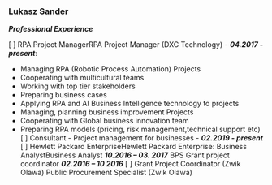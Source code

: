 ### **Lukasz Sander**
 ***Professional Experience***

[ ] RPA Project ManagerRPA Project Manager (DXC Technology) - ***04.2017 - present***:
 - Managing RPA (Robotic Process Automation) Projects
 - Cooperating with multicultural teams  
 - Working with top tier stakeholders  
 - Preparing business cases      
 - Applying RPA and AI Business Intelligence technology to projects      
 - Managing, planning business   improvement Projects      
 - Cooperating with Global business innovation team         
 -  Preparing RPA models (pricing, risk management,technical support etc) 
[ ] Consultant - Project management for businesses - ***02.2019 - present***
[ ] Hewlett Packard EnterpriseHewlett Packard Enterprise:
     Business AnalystBusiness Analyst ***10.2016 – 03. 2017***
     BPS Grant project coordinator ***02.2016 – 10 2016***
[ ] Grant Project Coordinator (Zwik Olawa)
     Public Procurement Specialist (Zwik Olawa)
